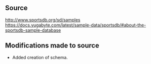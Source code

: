 ## Source
http://www.sportsdb.org/sd/samples
https://docs.yugabyte.com/latest/sample-data/sportsdb/#about-the-sportsdb-sample-database

## Modifications made to source
* Added creation of schema.

